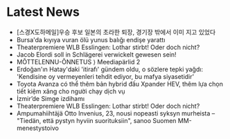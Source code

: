# Latest News
-  [스경X도하메일]우승 후보 일본의 초라한 퇴장, 경기장 밖에서 이미 지고 있었다
-  Bursa'da kıyıya vuran ölü yunus balığı endişe yarattı
-  Theaterpremiere WLB Esslingen: Lothar stirbt! Oder doch nicht?
-  Jacob Elordi soll in Schlägerei verwickelt gewesen sein!
-  MÕTTELENNU-ÕNNETUS ⟩ Meediapärlid 2
-  Erdoğan'ın Hatay'daki 'itirafı' gündem oldu, o sözlere tepki yağdı: 'Kendisine oy vermeyenleri tehdit ediyor, bu mafya siyasetidir'
-  Toyota Avanza có thể thêm bản hybrid đấu Xpander HEV, thêm lựa chọn tiết kiệm xăng cho người chạy dịch vụ
-  İzmir’de Simge izdihamı
-  Theaterpremiere WLB Esslingen: Lothar stirbt! Oder doch nicht?
-  Ampumahiihtäjä Otto Invenius, 23, nousi nopeasti syksyn murheista – "Tiedän, että pystyn hyviin suorituksiin", sanoo Suomen MM-menestystoivo
